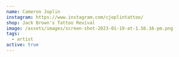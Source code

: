 ```yaml
---
name: Cameron Joplin
instagram: https://www.instagram.com/cjoplintattoo/
shop: Jack Brown's Tattoo Revival
image: /assets/images/screen-shot-2023-01-19-at-1.56.16-pm.png
tags:
  - artist
active: true
---
```


